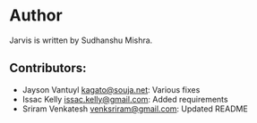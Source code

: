Author
======
Jarvis is written by Sudhanshu Mishra.

Contributors:
-------------
* Jayson Vantuyl <kagato@souja.net>: Various fixes
* Issac Kelly <issac.kelly@gmail.com>: Added requirements
* Sriram Venkatesh <venksriram@gmail.com>: Updated README
